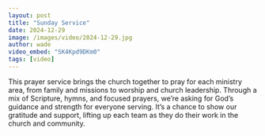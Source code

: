 ```yaml
---
layout: post
title: "Sunday Service"
date: 2024-12-29
image: /images/video/2024-12-29.jpg
author: wade
video_embed: "SK4Kpd9DKm0"
tags: [video]
---
```


This prayer service brings the church together to pray for each ministry area, from family and missions to worship and church leadership. Through a mix of Scripture, hymns, and focused prayers, we’re asking for God’s guidance and strength for everyone serving. It’s a chance to show our gratitude and support, lifting up each team as they do their work in the church and community.